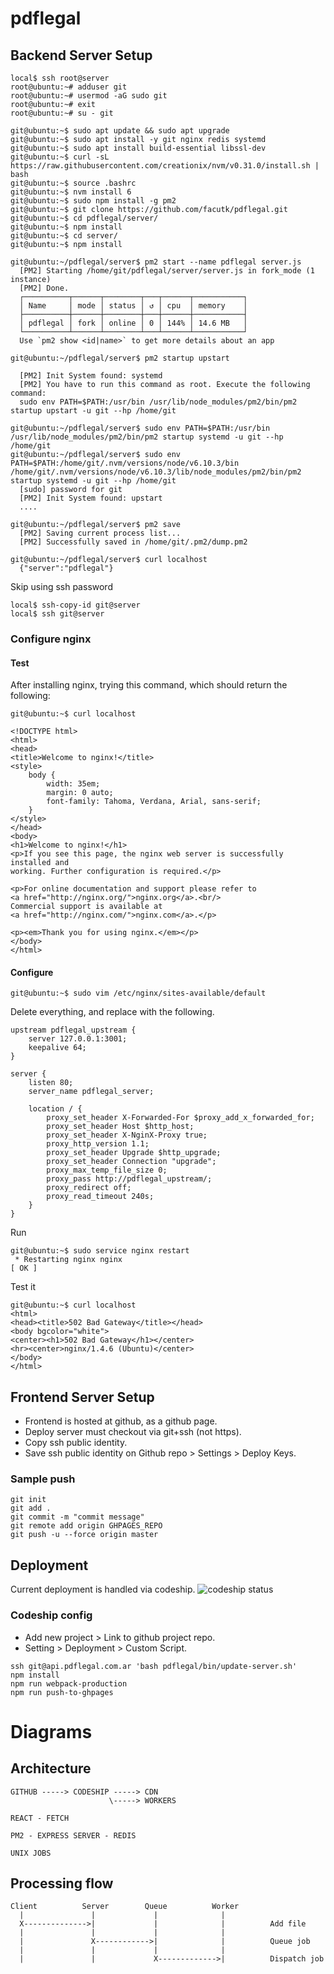 # pdflegal

## Backend Server Setup

```
local$ ssh root@server
root@ubuntu:~# adduser git
root@ubuntu:~# usermod -aG sudo git
root@ubuntu:~# exit
root@ubuntu:~# su - git

git@ubuntu:~$ sudo apt update && sudo apt upgrade
git@ubuntu:~$ sudo apt install -y git nginx redis systemd
git@ubuntu:~$ sudo apt install build-essential libssl-dev
git@ubuntu:~$ curl -sL https://raw.githubusercontent.com/creationix/nvm/v0.31.0/install.sh | bash
git@ubuntu:~$ source .bashrc
git@ubuntu:~$ nvm install 6
git@ubuntu:~$ sudo npm install -g pm2
git@ubuntu:~$ git clone https://github.com/facutk/pdflegal.git 
git@ubuntu:~$ cd pdflegal/server/
git@ubuntu:~$ npm install
git@ubuntu:~$ cd server/
git@ubuntu:~$ npm install

git@ubuntu:~/pdflegal/server$ pm2 start --name pdflegal server.js
  [PM2] Starting /home/git/pdflegal/server/server.js in fork_mode (1 instance)
  [PM2] Done.
  ┌──────────┬──────┬────────┬───┬──────┬───────────┐
  │ Name     │ mode │ status │ ↺ │ cpu  │ memory    │
  ├──────────┼──────┼────────┼───┼──────┼───────────┤
  │ pdflegal │ fork │ online │ 0 │ 144% │ 14.6 MB   │
  └──────────┴──────┴────────┴───┴──────┴───────────┘
  Use `pm2 show <id|name>` to get more details about an app

git@ubuntu:~/pdflegal/server$ pm2 startup upstart

  [PM2] Init System found: systemd
  [PM2] You have to run this command as root. Execute the following command:
  sudo env PATH=$PATH:/usr/bin /usr/lib/node_modules/pm2/bin/pm2 startup upstart -u git --hp /home/git

git@ubuntu:~/pdflegal/server$ sudo env PATH=$PATH:/usr/bin /usr/lib/node_modules/pm2/bin/pm2 startup systemd -u git --hp /home/git
git@ubuntu:~/pdflegal/server$ sudo env PATH=$PATH:/home/git/.nvm/versions/node/v6.10.3/bin /home/git/.nvm/versions/node/v6.10.3/lib/node_modules/pm2/bin/pm2 startup systemd -u git --hp /home/git
  [sudo] password for git
  [PM2] Init System found: upstart
  ....

git@ubuntu:~/pdflegal/server$ pm2 save
  [PM2] Saving current process list...
  [PM2] Successfully saved in /home/git/.pm2/dump.pm2

git@ubuntu:~/pdflegal/server$ curl localhost
  {"server":"pdflegal"}

```

Skip using ssh password
```
local$ ssh-copy-id git@server
local$ ssh git@server
```

### Configure nginx

#### Test
After installing nginx, trying this command, which should return the following:

```
git@ubuntu:~$ curl localhost

<!DOCTYPE html>
<html>
<head>
<title>Welcome to nginx!</title>
<style>
    body {
        width: 35em;
        margin: 0 auto;
        font-family: Tahoma, Verdana, Arial, sans-serif;
    }
</style>
</head>
<body>
<h1>Welcome to nginx!</h1>
<p>If you see this page, the nginx web server is successfully installed and
working. Further configuration is required.</p>

<p>For online documentation and support please refer to
<a href="http://nginx.org/">nginx.org</a>.<br/>
Commercial support is available at
<a href="http://nginx.com/">nginx.com</a>.</p>

<p><em>Thank you for using nginx.</em></p>
</body>
</html>
```

#### Configure
```
git@ubuntu:~$ sudo vim /etc/nginx/sites-available/default
```

Delete everything, and replace with the following.

```
upstream pdflegal_upstream {
    server 127.0.0.1:3001;
    keepalive 64;
}

server {
    listen 80;
    server_name pdflegal_server;
    
    location / {
    	proxy_set_header X-Forwarded-For $proxy_add_x_forwarded_for;
    	proxy_set_header Host $http_host;
    	proxy_set_header X-NginX-Proxy true;
    	proxy_http_version 1.1;
    	proxy_set_header Upgrade $http_upgrade;
    	proxy_set_header Connection "upgrade";
    	proxy_max_temp_file_size 0;
    	proxy_pass http://pdflegal_upstream/;
    	proxy_redirect off;
    	proxy_read_timeout 240s;
    }
}
```

Run
```
git@ubuntu:~$ sudo service nginx restart
 * Restarting nginx nginx                                                [ OK ]
```

Test it
```
git@ubuntu:~$ curl localhost
<html>
<head><title>502 Bad Gateway</title></head>
<body bgcolor="white">
<center><h1>502 Bad Gateway</h1></center>
<hr><center>nginx/1.4.6 (Ubuntu)</center>
</body>
</html>
```

## Frontend Server Setup

- Frontend is hosted at github, as a github page.
- Deploy server must checkout via git+ssh (not https).
- Copy ssh public identity.
- Save ssh public identity on Github repo > Settings > Deploy Keys.

### Sample push
```
git init
git add .
git commit -m "commit message"
git remote add origin GHPAGES_REPO
git push -u --force origin master
```

## Deployment

Current deployment is handled via codeship.
![codeship status](https://codeship.com/projects/4f8c0be0-f2d5-0134-7372-3eafc7b1bd2f/status?branch=master)

### Codeship config

- Add new project > Link to github project repo.
- Setting > Deployment > Custom Script.

```
ssh git@api.pdflegal.com.ar 'bash pdflegal/bin/update-server.sh'
npm install
npm run webpack-production
npm run push-to-ghpages
```


# Diagrams

## Architecture

```
GITHUB -----> CODESHIP -----> CDN
                      \-----> WORKERS

REACT - FETCH

PM2 - EXPRESS SERVER - REDIS

UNIX JOBS

```


## Processing flow
```
Client          Server        Queue          Worker
  |               |             |              |
  X-------------->|             |              |          Add file
  |               |             |              |
  |               X------------>|              |          Queue job
  |               |             |              |
  |               |             X------------->|          Dispatch job

```